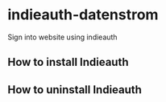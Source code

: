 # indieauth-datenstrom


Sign into website using indieauth

## How to install Indieauth


## How to uninstall Indieauth
